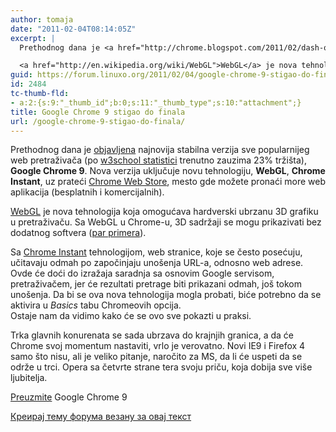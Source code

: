 ```yaml
---
author: tomaja
date: "2011-02-04T08:14:05Z"
excerpt: |
  Prethodnog dana je <a href="http://chrome.blogspot.com/2011/02/dash-of-speed-3d-and-apps.html">objavljena</a> najnovija stabilna verzija sve popularnijeg web pretraživača (po <a href="http://www.w3schools.com/browsers/browsers_stats.asp">w3school statistici</a> trenutno zauzima 23% tržišta), <strong>Google Chrome 9</strong>. Nova verzija uključuje novu tehnologiju, <strong>WebGL</strong>, <strong>Chrome Instant</strong>, uz prateći <a href="https://chrome.google.com/webstore">Chrome Web Store</a>, mesto gde možete pronaći more web aplikacija (besplatnih i komercijalnih).

  <a href="http://en.wikipedia.org/wiki/WebGL">WebGL</a> je nova tehnologija koja omogućava hardverski ubrzanu 3D grafiku u pretraživaču.
guid: https://forum.linuxo.org/2011/02/04/google-chrome-9-stigao-do-finala/
id: 2484
tc-thumb-fld:
- a:2:{s:9:"_thumb_id";b:0;s:11:"_thumb_type";s:10:"attachment";}
title: Google Chrome 9 stigao do finala
url: /google-chrome-9-stigao-do-finala/
---
```

Prethodnog dana je [objavljena](http://chrome.blogspot.com/2011/02/dash-of-speed-3d-and-apps.html) najnovija stabilna verzija sve popularnijeg web pretraživača (po [w3school statistici](http://www.w3schools.com/browsers/browsers_stats.asp) trenutno zauzima 23% tržišta), **Google Chrome 9**. Nova verzija uključuje novu tehnologiju, **WebGL**, **Chrome Instant**, uz prateći [Chrome Web Store](https://chrome.google.com/webstore), mesto gde možete pronaći more web aplikacija (besplatnih i komercijalnih). 

[WebGL](http://en.wikipedia.org/wiki/WebGL) je nova tehnologija koja omogućava hardverski ubrzanu 3D grafiku u pretraživaču. Sa WebGL u Chrome-u, 3D sadržaji se mogu prikazivati bez dodatnog softvera ([par primera](http://www.chromeexperiments.com/webgl)).

Sa [Chrome Instant](http://www.google.com/instant/) tehnologijom, web stranice, koje se često posećuju, učitavaju odmah po započinjaju unošenja URL-a, odnosno web adrese. Ovde će doći do izražaja saradnja sa osnovim Google servisom, pretraživačem, jer će rezultati pretrage biti prikazani odmah, još tokom unošenja. Da bi se ova nova tehnologija mogla probati, biće potrebno da se aktivira u _Basics_ tabu Chromeovih opcija.  
Ostaje nam da vidimo kako će se ovo sve pokazti u praksi. 

Trka glavnih konurenata se sada ubrzava do krajnjih granica, a da će Chrome svoj momentum nastaviti, vrlo je verovatno. Novi IE9 i Firefox 4 samo što nisu, ali je veliko pitanje, naročito za MS, da li će uspeti da se održe u trci. Opera sa četvrte strane tera svoju priču, koja dobija sve više ljubitelja. 

<p class="download">
  <a href="http://www.google.com/chrome">Preuzmite</a> Google Chrome 9
</p>

[Креирај тему форума везану за овај текст](https://linuxo.org/nova-tema-na-forumu/?se_pid=2484)